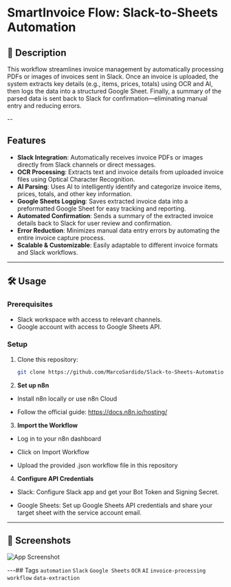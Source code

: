 
# SmartInvoice Flow: Slack-to-Sheets Automation

## 📄 Description

This workflow streamlines invoice management by automatically processing PDFs or images of invoices sent in Slack. Once an invoice is uploaded, the system extracts key details (e.g., items, prices, totals) using OCR and AI, then logs the data into a structured Google Sheet. Finally, a summary of the parsed data is sent back to Slack for confirmation—eliminating manual entry and reducing errors.

--

## Features
- **Slack Integration**: Automatically receives invoice PDFs or images directly from Slack channels or direct messages.
- **OCR Processing**: Extracts text and invoice details from uploaded invoice files using Optical Character Recognition.
- **AI Parsing**: Uses AI to intelligently identify and categorize invoice items, prices, totals, and other key information.
- **Google Sheets Logging**: Saves extracted invoice data into a preformatted Google Sheet for easy tracking and reporting.
- **Automated Confirmation**: Sends a summary of the extracted invoice details back to Slack for user review and confirmation.
- **Error Reduction**: Minimizes manual data entry errors by automating the entire invoice capture process.
- **Scalable & Customizable**: Easily adaptable to different invoice formats and Slack workflows.

---

## 🛠 Usage

### Prerequisites
- Slack workspace with access to relevant channels.
- Google account with access to Google Sheets API.


### Setup
1. Clone this repository:
   ```bash
   git clone https://github.com/MarcoSardido/Slack-to-Sheets-Automation.git
    ```

2. **Set up n8n**

- Install n8n locally or use n8n Cloud

- Follow the official guide: https://docs.n8n.io/hosting/

3. **Import the Workflow**

- Log in to your n8n dashboard

- Click on Import Workflow

- Upload the provided .json workflow file in this repository

4. **Configure API Credentials**

- Slack: Configure Slack app and get your Bot Token and Signing Secret.

- Google Sheets: Set up Google Sheets API credentials and share your target sheet with the service account email.

---
## 📸 Screenshots

![App Screenshot](https://res.cloudinary.com/deiymcwio/image/upload/v1752486229/snapshot_fs3sad.png)

---## Tags
`automation` `Slack` `Google Sheets` `OCR` `AI` `invoice-processing` `workflow` `data-extraction`